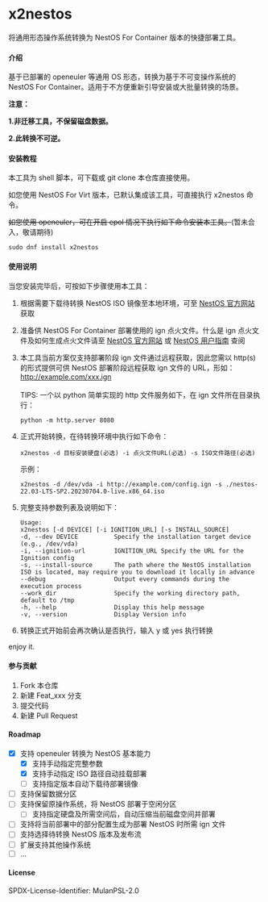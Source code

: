 # x2nestos

将通用形态操作系统转换为 NestOS For Container 版本的快捷部署工具。

#### 介绍

基于已部署的 openeuler 等通用 OS 形态，转换为基于不可变操作系统的 NestOS For Container。适用于不方便重新引导安装或大批量转换的场景。

**注意：**

**1.非迁移工具，不保留磁盘数据。**

**2.此转换不可逆。**

#### 安装教程

本工具为 shell 脚本，可下载或 git clone 本仓库直接使用。

如您使用 NestOS For Virt 版本，已默认集成该工具，可直接执行 x2nestos 命令。

<del>如您使用 openeuler，可在开启 epol 情况下执行如下命令安装本工具。</del>(暂未合入，敬请期待)

```
sudo dnf install x2nestos
```

#### 使用说明

当您安装完毕后，可按如下步骤使用本工具：

1. 根据需要下载待转换 NestOS ISO 镜像至本地环境，可至 [NestOS 官方网站](https://nestos.openeuler.org/) 获取
2. 准备供 NestOS For Container 部署使用的 ign 点火文件。什么是 ign 点火文件及如何生成点火文件请至 [NestOS 官方网站](https://nestos.openeuler.org/) 或 [NestOS 用户指南](https://docs.openeuler.org/zh/docs/22.03_LTS_SP2/docs/NestOS/overview.html) 查阅
3. 本工具当前方案仅支持部署阶段 ign 文件通过远程获取，因此您需以 http(s)的形式提供可供 NestOS 部署阶段远程获取 ign 文件的 URL，形如：http://example.com/xxx.ign <br><br>
   TIPS: 一个以 python 简单实现的 http 文件服务如下，在 ign 文件所在目录执行：

   ```
   python -m http.server 8080
   ```

4. 正式开始转换，在待转换环境中执行如下命令：
   ```
   x2nestos -d 目标安装硬盘(必选) -i 点火文件URL(必选) -s ISO文件路径(必选)
   ```
   示例：
   ```
   x2nestos -d /dev/vda -i http://example.com/config.ign -s ./nestos-22.03-LTS-SP2.20230704.0-live.x86_64.iso
   ```
5. 完整支持参数列表及说明如下：
   ```
   Usage:
   x2nestos [-d DEVICE] [-i IGNITION_URL] [-s INSTALL_SOURCE]
   -d, --dev DEVICE          Specify the installation target device (e.g., /dev/vda)
   -i, --ignition-url        IGNITION_URL Specify the URL for the Ignition config
   -s, --install-source      The path where the NestOS installation ISO is located, may require you to download it locally in advance
   --debug                   Output every commands during the execution process
   --work_dir                Specify the working directory path, default to /tmp
   -h, --help                Display this help message
   -v, --version             Display Version info
   ```
6. 转换正式开始前会再次确认是否执行，输入 y 或 yes 执行转换

enjoy it.

#### 参与贡献

1.  Fork 本仓库
2.  新建 Feat_xxx 分支
3.  提交代码
4.  新建 Pull Request

#### Roadmap

- [x] 支持 openeuler 转换为 NestOS 基本能力
  - [x] 支持手动指定完整参数
  - [x] 支持手动指定 ISO 路径自动挂载部署
  - [ ] 支持指定版本自动下载待部署镜像
- [ ] 支持保留数据分区
- [ ] 支持保留原操作系统，将 NestOS 部署于空闲分区
  - [ ] 支持指定硬盘及所需空间后，自动压缩当前磁盘空间并部署
- [ ] 支持将当前部署中的部分配置生成为部署 NestOS 时所需 ign 文件
- [ ] 支持选择待转换 NestOS 版本及发布流
- [ ] 扩展支持其他操作系统
- [ ] ...

#### License

SPDX-License-Identifier: MulanPSL-2.0

